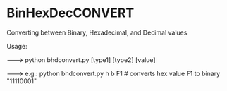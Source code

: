 BinHexDecCONVERT
================

Converting between Binary, Hexadecimal, and Decimal values


Usage:
  
---> python bhdconvert.py [type1] [type2] [value]

---> e.g.: python bhdconvert.py h b F1     # converts hex value F1 to binary "11110001"
